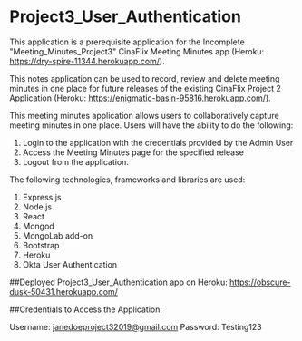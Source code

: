 # Project3_User_Authentication


This application is a prerequisite application for the Incomplete "Meeting_Minutes_Project3" CinaFlix Meeting Minutes app (Heroku: https://dry-spire-11344.herokuapp.com/). 

This notes application can be used to record, review and delete meeting minutes in one place for future releases of the existing CinaFlix Project 2 Application (Heroku: https://enigmatic-basin-95816.herokuapp.com/). 

This meeting minutes application allows users to collaboratively capture meeting minutes in one place. Users will have the ability to do the following:

1. Login to the application with the credentials provided by the Admin User
2. Access the Meeting Minutes page for the specified release 
3. Logout from the application. 

The following technologies, frameworks and libraries are used:
1. Express.js 
2. Node.js
3. React
4. Mongod
5. MongoLab add-on
5. Bootstrap 
6. Heroku
7. Okta User Authentication


##Deployed Project3_User_Authentication app on Heroku:
https://obscure-dusk-50431.herokuapp.com/


##Credentials to Access the Application:

Username: janedoeproject32019@gmail.com
Password: Testing123
